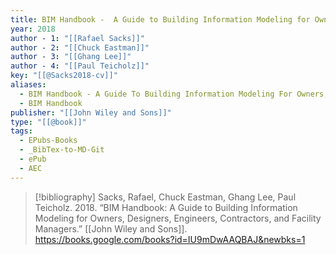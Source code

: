 ```yaml
---
title: BIM Handbook -  A Guide to Building Information Modeling for Owners, Designers, Engineers, Contractors, and Facility Managers
year: 2018
author - 1: "[[Rafael Sacks]]"
author - 2: "[[Chuck Eastman]]"
author - 3: "[[Ghang Lee]]"
author - 4: "[[Paul Teicholz]]"
key: "[[@Sacks2018-cv]]"
aliases:
  - BIM Handbook - A Guide To Building Information Modeling For Owners, Designers, Engineers, Contractors, And Facility Managers
  - BIM Handbook
publisher: "[[John Wiley and Sons]]"
type: "[[@book]]"
tags:
  - EPubs-Books
  - _BibTex-to-MD-Git
  - ePub
  - AEC
---
```


> [!bibliography]
> Sacks, Rafael, Chuck Eastman, Ghang Lee, Paul Teicholz. 2018. “BIM Handbook: A Guide to Building Information Modeling for Owners, Designers, Engineers, Contractors, and Facility Managers.” [[John Wiley and Sons]]. https://books.google.com/books?id=IU9mDwAAQBAJ&newbks=1
